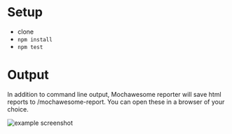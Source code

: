 # Setup

* clone
* `npm install`
* `npm test`

# Output

In addition to command line output, Mochawesome reporter will save html reports to /mochawesome-report.
You can open these in a browser of your choice.

![example screenshot](https://imgur.com/16rO7G9.png)